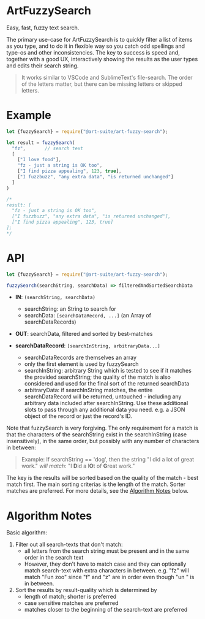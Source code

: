 # ArtFuzzySearch

Easy, fast, fuzzy text search.

The primary use-case for ArtFuzzySearch is to quickly filter a list of items as you type, and to do it in flexible way so you catch odd spellings and type-os and other inconsistencies. The key to success is speed and, together with a good UX, interactively showing the results as the user types and edits their search string.

> It works similar to VSCode and SublimeText's file-search. The order of the letters matter, but there can be missing letters or skipped letters.


# Example

```javascript
let {fuzzySearch} = require("@art-suite/art-fuzzy-search");

let result = fuzzySearch(
  "fz",       // search text
  [
    ["I love food"],
    "fz - just a string is OK too",
    ["I find pizza appealing", 123, true],
    ["I fuzzbuzz", "any extra data", "is returned unchanged"]
  ]
)

/*
result: [
  "fz - just a string is OK too",
  ["I fuzzbuzz", "any extra data", "is returned unchanged"],
  ["I find pizza appealing", 123, true]
];
*/

```

# API

```javascript
let {fuzzySearch} = require("@art-suite/art-fuzzy-search");

fuzzySearch(searchString, searchData) => filteredAndSortedSearchData
```

- **IN**: `(searchString, searchData)`

  - searchString: an String to search for
  - searchData: `[searchDataRecord, ...]` (an Array of searchDataRecords)

- **OUT**: searchData, filtered and sorted by best-matches

- **searchDataRecord**: `[searchInString, arbitraryData...]`
  - searchDataRecords are themselves an array
  - only the first element is used by fuzzySearch
  - searchInString: arbitrary String which is tested to see if it matches the provided searchString; the quality of the match is also considered and used for the final sort of the returned searchData
  - arbitraryData: if searchInString matches, the entire searchDataRecord will be returned, untouched - including any arbitrary data included after searchInString. Use these additional slots to pass through any additional data you need. e.g. a JSON object of the record or just the record's ID.

Note that fuzzySearch is very forgiving. The only requirement for a match is that the characters of the searchString exist in the searchInString (case insensitively), in the same order, but possibly with any number of characters in between:

> Example: If searchString == 'dog', then the string "I did a lot of great work." *will match*: "I **D**id a l**O**t of **G**reat work."

The key is the results will be sorted based on the quality of the match - best match first. The main sorting criterias is the length of the match. Sorter matches are preferred. For more details, see the [Algorithm Notes](#algorithm-notes) below.

# Algorithm Notes

Basic algorithm:

1. Filter out all search-texts that don't match:
    - all letters from the search string must be present and in the same order in the search text
    - However, they don't have to match case and they can optionally match search-text with extra characters in between. e.g. "fz" will match "Fun zoo" since "f" and "z" are in order even though "un " is in between.
2. Sort the results by result-quality which is determined by
    - length of match; shorter is preferred
    - case sensitive matches are preferred
    - matches closer to the beginning of the search-text are preferred
